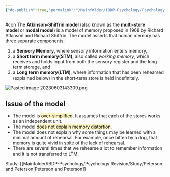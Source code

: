 ```yaml
---
{"dg-publish":true,"permalink":"/Mainfolder/IBDP-Psychology/Psychology Revision/Topics/Multi-store memory model/"}
---
```


#con 
The **Atkinson–Shiffrin model** (also known as the **multi-store model** or **modal model**) is a model of memory proposed in 1968 by Richard Atkinson and Richard Shiffrin. The model asserts that human memory has three separate components:

1.  a **Sensory Memory**, where sensory information enters memory,
2.  a **Short term memory(STM)**, also called _working memory_, which receives and holds input from both the sensory register and the long-term storage, and
3.  a **Long term memory(LTM)**, where information that has been rehearsed (explained below) in the short-term store is held indefinitely.

![Pasted image 20230603143309.png](/img/user/Mainfolder/IBDP-Psychology/Psychology%20Revision/Concepts/Pasted%20image%2020230603143309.png)

## Issue of the model
- The model is<mark style="background: #FFF3A3A6;"> over-simplified</mark>. It assumes that each of the stores works as an independent unit.
- The model <mark style="background: #FFF3A3A6;">does not explain memory distortion</mark>.
- The model does not explain why some things may be learned with a minimal amount of rehearsal. For example, once bitten by a dog, that memory is quite vivid in spite of the lack of rehearsal.
- There are several times that we rehearse a lot to remember information and it is not transferred to LTM.



Study: [[Mainfolder/IBDP-Psychology/Psychology Revision/Study/Peterson and Peterson\|Peterson and Peterson]] 